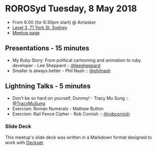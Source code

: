 # ROROSyd Tuesday, 8 May 2018

- From 6:00 (for 6:30pm start) @ Airtasker 
- [Level 3, 71 York St, Sydney](https://goo.gl/maps/dADqL1QY5Hp)
- [Meetup page](https://www.meetup.com/Ruby-On-Rails-Oceania-Sydney/events/nnvkcpyxhblb/)

## Presentations - 15 minutes

- My Ruby Story: From political cartooning and animation to ruby developer - Lee Sheppard :: [@leesheppard](https://twitter.com/leesheppard)
- Smaller is always better - Phil Nash :: [@philnash](https://twitter.com/philnash)

## Lightning Talks - 5 minutes

- Don't be so hard on yourself, Dummy! - Tracy Mu Sung :: [@TracyMuSung](https://twitter.com/TracyMuSung)
- Exercism: Roman Numerals - Mathew Button
- Exercism: Rail Fence Cipher - Rob Cornish :: [@robcornish](https://twitter.com/robcornish)

### Slide Deck

This meetup's slide deck was written in a Markdown format designed to work with
[Deckset](https://www.decksetapp.com/).
